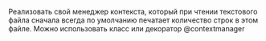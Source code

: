 Реализовать свой менеджер контекста, который при чтении текстового файла сначала всегда по умолчанию печатает количество строк в этом файле. Можно использовать класс или декоратор @contextmanager